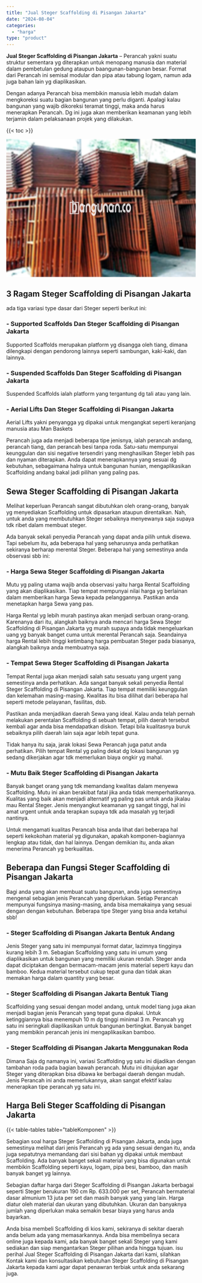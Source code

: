 ```yaml
---
title: "Jual Steger Scaffolding di Pisangan Jakarta"
date: "2024-08-04"
categories: 
  - "harga"
type: "product"
---
```


**Jual Steger Scaffolding di Pisangan Jakarta** – Perancah yakni suatu struktur sementara yg diterapkan untuk menopang manusia dan material dalam pembetulan gedung ataupun baangunan-bangunan besar. Format dari Perancah ini semisal modular dan pipa atau tabung logam, namun ada juga bahan lain yg diaplikasikan.

Dengan adanya Perancah bisa membikin manusia lebih mudah dalam mengkoreksi suatu bagian bangunan yang perlu diganti. Apalagi kalau bangunan yang wajib dikoreksi teramat tinggi, maka anda harus menerapkan Perancah. Dg ini juga akan memberikan keamanan yang lebih terjamin dalam pelaksanaan projek yang dilakukan.

{{< toc >}}

![Jual Steger Scaffolding di Pisangan Jakarta](/images/sewa-scaffolding-steger-13.png)

## 3 Ragam Steger Scaffolding di Pisangan Jakarta

ada tiga variasi type dasar dari Steger seperti berikut ini:

### \- Supported Scaffolds Dan Steger Scaffolding di Pisangan Jakarta

Supported Scaffolds merupakan platform yg disangga oleh tiang, dimana dilengkapi dengan pendorong lainnya seperti sambungan, kaki-kaki, dan lainnya.

### \- Suspended Scaffolds Dan Steger Scaffolding di Pisangan Jakarta

Suspended Scaffolds ialah platform yang tergantung dg tali atau yang lain.

### \- Aerial Lifts Dan Steger Scaffolding di Pisangan Jakarta

Aerial Lifts yakni penyangga yg dipakai untuk mengangkat seperti keranjang manusia atau Man Baskets

Perancah juga ada menjadi beberapa tipe jenisnya, ialah perancah andang, perancah tiang, dan perancah besi tanpa roda. Satu-satu mempunyai keunggulan dan sisi negative tersendiri yang menghasilkan Steger lebih pas dan nyaman diterapkan. Anda dapat menerapkannya yang sesuai dg kebutuhan, sebagaimana halnya untuk bangunan hunian, mengaplikasikan Scaffolding andang bakal jadi pilihan yang paling pas.

## Sewa Steger Scaffolding di Pisangan Jakarta

Melihat keperluan Perancah sangat dibutuhkan oleh orang-orang, banyak yg menyediakan Scaffolding untuk dipasarkan ataupun direntalkan. Nah, untuk anda yang membutuhkan Steger sebaiknya menyewanya saja supaya tdk ribet dalam membuat steger.

Ada banyak sekali penyedia Perancah yang dapat anda pilih untuk disewa. Tapi sebelum itu, ada beberapa hal yang seharusnya anda perhatikan sekiranya berharap merental Steger. Beberapa hal yang semestinya anda observasi sbb ini:

### \- Harga Sewa Steger Scaffolding di Pisangan Jakarta

Mutu yg paling utama wajib anda observasi yaitu harga Rental Scaffolding yang akan diaplikasikan. Tiap tempat mempunyai nilai harga yg berlainan dalam memberikan harga Sewa kepada pelanggannya. Pastikan anda menetapkan harga Sewa yang pas.

Harga Rental yg lebih murah pastinya akan menjadi serbuan orang-orang. Karenanya dari itu, alangkah baiknya anda mencari harga Sewa Steger Scaffolding di Pisangan Jakarta yg murah supaya anda tidak mengeluarkan uang yg banyak banget cuma untuk merental Perancah saja. Seandainya harga Rental lebih tinggi ketimbang harga pembuatan Steger pada biasanya, alangkah baiknya anda membuatnya saja.

### \- Tempat Sewa Steger Scaffolding di Pisangan Jakarta

Tempat Rental juga akan menjadi salah satu sesuatu yang urgent yang semestinya anda perhatikan. Ada sangat banyak sekali penyedia Rental Steger Scaffolding di Pisangan Jakarta. Tiap tempat memiliki keunggulan dan kelemahan masing-masing. Kwalitas itu bisa dilihat dari beberapa hal seperti metode pelayanan, fasilitas, dsb.

Pastikan anda menjadikan daerah Sewa yang ideal. Kalau anda telah pernah melakukan perentalan Scaffolding di sebuah tempat, pilih daerah tersebut kembali agar anda bisa mendapatkan diskon. Tetapi bila kualitasnya buruk sebaiknya pilih daerah lain saja agar lebih tepat guna.

Tidak hanya itu saja, jarak lokasi Sewa Perancah juga patut anda perhatikan. Pilih tempat Rental yg paling dekat dg lokasi bangunan yg sedang dikerjakan agar tdk memerlukan biaya ongkir yg mahal.

### \- Mutu Baik Steger Scaffolding di Pisangan Jakarta

Banyak banget orang yang tdk memandang kwalitas dalam menyewa Scaffolding. Mutu ini akan berakibat fatal jika anda tidak memperhatikannya. Kualitas yang baik akan menjadi alternatif yg paling pas untuk anda jikalau mau Rental Steger. Jenis menyangkut keamanan yg sangat tinggi, hal ini amat urgent untuk anda terapkan supaya tdk ada masalah yg terjadi nantinya.

Untuk mengamati kualitas Perancah bisa anda lihat dari beberapa hal seperti kekokohan material yg digunakan, apakah komponen-bagiannya lengkap atau tidak, dan hal lainnya. Dengan demikian itu, anda akan menerima Perancah yg berkualitas.

## Beberapa dan Fungsi Steger Scaffolding di Pisangan Jakarta

Bagi anda yang akan membuat suatu bangunan, anda juga semestinya mengenal sebagian jenis Perancah yang diperlukan. Setiap Perancah mempunyai fungsinya masing-masing, anda bisa memakainya yang sesuai dengan dengan kebutuhan. Beberapa tipe Steger yang bisa anda ketahui sbb!

### \- Steger Scaffolding di Pisangan Jakarta Bentuk Andang

Jenis Steger yang satu ini mempunyai format datar, lazimnya tingginya kurang lebih 3 m. Sebagian Scaffolding yang satu ini umum yang diaplikasikan untuk bangunan yang memiliki ukuran rendah. Steger anda dapat diciptakan dengan bermacam-macam jenis material seperti kayu dan bamboo. Kedua material tersebut cukup tepat guna dan tidak akan memakan harga dalam quantity yang besar.

### \- Steger Scaffolding di Pisangan Jakarta Bentuk Tiang

Scaffolding yang sesuai dengan model andang, untuk model tiang juga akan menjadi bagian jenis Perancah yang tepat guna dipakai. Untuk ketinggiannya bisa menempuh 10 m dg tinggi minimal 3 m. Perancah yg satu ini seringkali diaplikasikan untuk bangunan bertingkat. Banyak banget yang membikin perancah jenis ini mengaplikasikan bamboo.

### \- Steger Scaffolding di Pisangan Jakarta Menggunakan Roda

Dimana Saja dg namanya ini, variasi Scaffolding yg satu ini dijadikan dengan tambahan roda pada bagian bawah perancah. Mutu ini ditujukan agar Steger yang diterapkan bisa dibawa ke berbagai daerah dengan mudah. Jenis Perancah ini anda memerlukannya, akan sangat efektif kalau menerapkan tipe perancah yg satu ini.

## Harga Beli Steger Scaffolding di Pisangan Jakarta

{{< table-tables table="tableKomponen" >}}

Sebagian soal harga Steger Scaffolding di Pisangan Jakarta, anda juga semestinya melihat dari jenis Perancah yg ada yang sesuai dengan itu, anda juga sepatutnya memandang dari sisi bahan yg dipakai untuk membaut Scaffolding. Ada banyak banget sekali material yang bisa digunakan untuk membikin Scaffolding seperti kayu, logam, pipa besi, bamboo, dan masih banyak banget yg lainnya.

Sebagian daftar harga dari Steger Scaffolding di Pisangan Jakarta berbagai seperti Steger berukuran 190 cm Rp. 633.000 per set, Perancah bermaterial dasar almunium 13 juta per set dan masih banyak yang yang lain. Harga diatur oleh material dan ukuran yang dibutuhkan. Ukuran dan banyaknya jumlah yang diperlukan maka semakin besar biaya yang harus anda bayarkan.

Anda bisa membeli Scaffolding di kios kami, sekiranya di sekitar daerah anda belum ada yang memasarkannya. Anda bisa membelinya secara online juga kepada kami, ada banyak banget sekali Steger yang kami sediakan dan siap mengantarkan Steger pilihan anda hingga tujuan. isu perihal Jual Steger Scaffolding di Pisangan Jakarta dari kami, silahkan Kontak kami dan konsultasikan kebutuhan Steger Scaffolding di Pisangan Jakarta kepada kami agar dapat penawran terbiak untuk anda sekarang juga.
